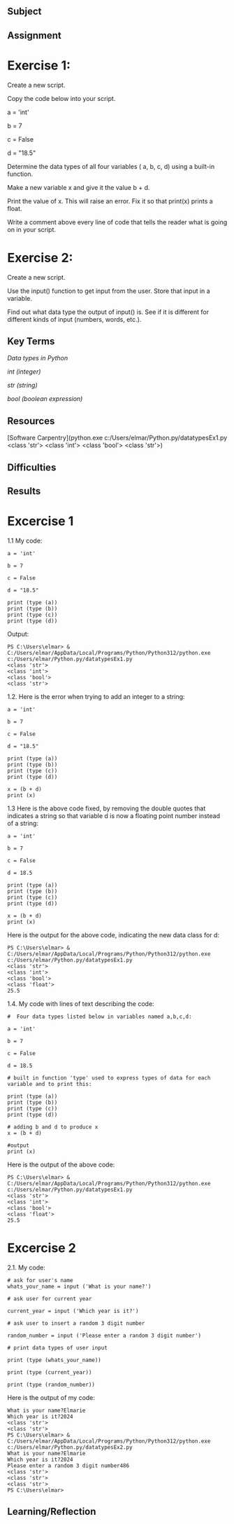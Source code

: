 ##  Subject

##  Assignment

#  Exercise 1:

Create a new script.

Copy the code below into your script.

a = 'int'

b = 7

c = False

d = "18.5"

Determine the data types of all four variables ( a, b, c, d) using a built-in function.

Make a new variable x and give it the value b + d. 

Print the value of x. This will raise an error. Fix it so that print(x) prints a float.

Write a comment above every line of code that tells the reader what is going on in your script.

# Exercise 2:

Create a new script.

Use the input() function to get input from the user. Store that input in a variable.

Find out what data type the output of input() is. See if it is different for different kinds of input (numbers, words, etc.).


##  Key Terms

*Data types in Python*

*int (integer)*

*str (string)*

*bool (boolean expression)*






##  Resources

[Software Carpentry](python.exe c:/Users/elmar/Python.py/datatypesEx1.py <class 'str'> <class 'int'> <class 'bool'> <class 'str'>)



##  Difficulties

##  Results

# Excercise 1

1.1   My code:

```
a = 'int'

b = 7

c = False

d = "18.5"

print (type (a))
print (type (b))
print (type (c))
print (type (d))
```

Output:

```
PS C:\Users\elmar> & C:/Users/elmar/AppData/Local/Programs/Python/Python312/python.exe c:/Users/elmar/Python.py/datatypesEx1.py
<class 'str'>
<class 'int'>
<class 'bool'>
<class 'str'>
```

1.2.  Here is the error when trying to add an integer to a string:

```
a = 'int'

b = 7

c = False

d = "18.5"

print (type (a))
print (type (b))
print (type (c))
print (type (d))

x = (b + d)
print (x)
```
1.3  Here is the above code fixed, by removing the double quotes that indicates a string so that variable d is now a floating point number instead of a string:

```
a = 'int'

b = 7

c = False

d = 18.5

print (type (a))
print (type (b))
print (type (c))
print (type (d))

x = (b + d)
print (x)
```

Here is the output for the above code, indicating the new data class for d:

```
PS C:\Users\elmar> & C:/Users/elmar/AppData/Local/Programs/Python/Python312/python.exe c:/Users/elmar/Python.py/datatypesEx1.py
<class 'str'>
<class 'int'>
<class 'bool'>
<class 'float'>
25.5
```

1.4. My code with lines of text describing the code:

```
#  Four data types listed below in variables named a,b,c,d:

a = 'int'

b = 7

c = False

d = 18.5

# built in function 'type' used to express types of data for each variable and to print this:

print (type (a))
print (type (b))
print (type (c))
print (type (d))

# adding b and d to produce x
x = (b + d)

#output
print (x)
```

Here is the output of the above code:

```
PS C:\Users\elmar> & C:/Users/elmar/AppData/Local/Programs/Python/Python312/python.exe c:/Users/elmar/Python.py/datatypesEx1.py
<class 'str'>
<class 'int'>
<class 'bool'>
<class 'float'>
25.5
```
#  Excercise 2

2.1.  My code:

```
# ask for user's name 
whats_your_name = input ('What is your name?')

# ask user for current year

current_year = input ('Which year is it?')

# ask user to insert a random 3 digit number

random_number = input ('Please enter a random 3 digit number')

# print data types of user input

print (type (whats_your_name))

print (type (current_year))

print (type (random_number))
```

Here is the output of my code:

```
What is your name?Elmarie
Which year is it?2024
<class 'str'>
<class 'str'>
PS C:\Users\elmar> & C:/Users/elmar/AppData/Local/Programs/Python/Python312/python.exe c:/Users/elmar/Python.py/datatypesEx2.py
What is your name?Elmarie
Which year is it?2024
Please enter a random 3 digit number486
<class 'str'>
<class 'str'>
<class 'str'>
PS C:\Users\elmar>
```



##  Learning/Reflection
